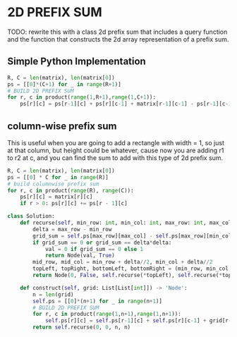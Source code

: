 # 2D PREFIX SUM 


TODO: rewrite this with a class 2d prefix sum that includes a query function and the function that constructs the 2d array representation of a prefix sum. 

## Simple Python Implementation

```py
R, C = len(matrix), len(matrix[0])
ps = [[0]*(C+1) for _ in range(R+1)]
# BUILD 2D PREFIX SUM
for r, c in product(range(1,R+1),range(1,C+1)):
    ps[r][c] = ps[r-1][c] + ps[r][c-1] + matrix[r-1][c-1] - ps[r-1][c-1]
```

## column-wise prefix sum

This is useful when you are going to add a rectangle with width = 1, so just at that column, but height could be whatever, cause now you are adding r1 to r2 at c,  and you can find the sum to add with this type of 2d prefix sum.

```py
R, C = len(matrix), len(matrix[0])
ps = [[0] * C for _ in range(R)]
# build columnwise prefix sum
for r, c in product(range(R), range(C)):
    ps[r][c] = matrix[r][c]
    if r > 0: ps[r][c] += ps[r - 1][c]
```

```py
class Solution:
    def recurse(self, min_row: int, min_col: int, max_row: int, max_col: int) -> 'Node':
        delta = max_row - min_row
        grid_sum = self.ps[max_row][max_col] - self.ps[max_row][min_col] - self.ps[min_row][max_col] + self.ps[min_row][min_col]
        if grid_sum == 0 or grid_sum == delta*delta:
            val = 0 if grid_sum == 0 else 1
            return Node(val, True)
        mid_row, mid_col = min_row + delta//2, min_col + delta//2
        topLeft, topRight, bottomLeft, bottomRight = (min_row, min_col, mid_row, mid_col), (min_row, mid_col, mid_row, max_col), (mid_row, min_col, max_row, mid_col), (mid_row, mid_col, max_row, max_col)
        return Node(0, False, self.recurse(*topLeft), self.recurse(*topRight), self.recurse(*bottomLeft), self.recurse(*bottomRight))

    def construct(self, grid: List[List[int]]) -> 'Node':
        n = len(grid)
        self.ps = [[0]*(n+1) for _ in range(n+1)]
        # BUILD 2D PREFIX SUM
        for r, c in product(range(1,n+1),range(1,n+1)):
            self.ps[r][c] = self.ps[r-1][c] + self.ps[r][c-1] + grid[r-1][c-1] - self.ps[r-1][c-1]
        return self.recurse(0, 0, n, n)
```